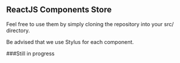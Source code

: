## ReactJS Components Store

Feel free to use them by simply cloning the repository into your src/ directory.

Be advised that we use Stylus for each component.

###Still in progress 
